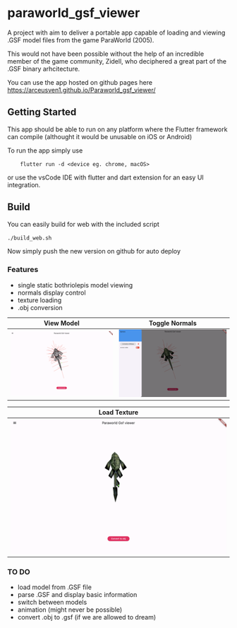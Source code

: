 # paraworld_gsf_viewer

A project with aim to deliver a portable app capable of loading and viewing 
.GSF model files from the game ParaWorld (2005).

This would not have been possible without the help of an incredible member of the game community, Zidell, who deciphered a great part of the .GSF binary arhcitecture.

You can use the app hosted on github pages here https://arceusven1.github.io/Paraworld_gsf_viewer/

## Getting Started

This app should be able to run on any platform where the Flutter framework can compile (althought it would be unusable on iOS or Android)

To run the app simply use 
```
    flutter run -d <device eg. chrome, macOS>
```

or use the vsCode IDE with flutter and dart extension for an easy UI integration.

## Build

You can easily build for web with the included script
```sh
./build_web.sh
```

Now simply push the new version on github for auto deploy
### Features

- single static bothriolepis model viewing
- normals display control
- texture loading
- .obj conversion

| View Model                                         | Toggle Normals          |
| --------------------------------------------- | ---------------------- |
|![show1](./docs/screenshots/soft_capture1.png) | ![show2](./docs/screenshots/soft_capture2.png)

| Load Texture                                    |
|------------------------------------------------ |
|  ![show3](./docs/screenshots/soft_capture3.png) |


### TO DO

- load model from .GSF file
- parse .GSF and display basic information
- switch between models
- animation (might never be possible)
- convert .obj to .gsf (if we are allowed to dream)

